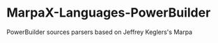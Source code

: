 MarpaX-Languages-PowerBuilder
=============================

PowerBuilder sources parsers based on Jeffrey Keglers's Marpa
